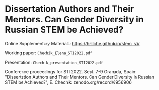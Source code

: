 # Dissertation Authors and Their Mentors. Can Gender Diversity in Russian STEM be Achieved?

Online Supplementary Materials: https://hellche.github.io/stem_sti/

Working paper: `Chechik_Elena_STI2022.pdf`

Presentation: `Chechik_presentation_STI2022.pdf`

Conference proceedings for STI 2022. Sept. 7-9 Granada, Spain: "Dissertation Authors and Their Mentors. Can Gender Diversity in Russian STEM be Achieved?", E. Chechik: zenodo.org/record/6956906
